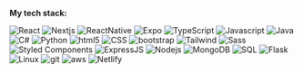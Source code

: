 **My tech stack:**
<p>
  <img alt="React" src="https://img.shields.io/badge/React-%2320232a.svg?logo=react&logoColor=%2361DAFB" />
  <img alt="Nextjs" src="https://img.shields.io/badge/Next.js-black?logo=next.js&logoColor=white" />
  <img alt="ReactNative" src="https://img.shields.io/badge/React_Native-%2320232a.svg?logo=react&logoColor=%2361DAFB" />
  <img alt="Expo" src="https://img.shields.io/badge/Expo-000020?logo=expo&logoColor=fff" />
  <img alt="TypeScript" src="https://img.shields.io/badge/-TypeScript-007ACC?style=flat-square&logo=typescript&logoColor=white" />
  <img alt="Javascript" src="https://img.shields.io/badge/JavaScript-F7DF1E?logo=javascript&logoColor=000" />
  <img alt="Java" src="https://img.shields.io/badge/Java-ED8B00?style=flat-square&logo=openjdk&logoColor=white"/>
  <img alt="C#" src="https://custom-icon-badges.demolab.com/badge/C%23-%23239120.svg?logo=cshrp&logoColor=white"/>
  <img alt="Python" src="https://img.shields.io/badge/Python-3776AB?style=flat-square&logo=python&logoColor=white"/>
  <img alt="html5" src="https://img.shields.io/badge/-HTML5-E34F26?style=flat-square&logo=html5&logoColor=white" />
  <img alt="CSS" src="https://img.shields.io/badge/CSS3-1572B6?style=flat-square&logo=css3&logoColor=white"/>
  <img alt="bootstrap" src="https://img.shields.io/badge/Bootstrap-563D7C?style=flat-square&logo=bootstrap&logoColor=white" />
  <img alt='Tailwind' src='https://img.shields.io/badge/Tailwind_CSS-38B2AC?style=flat-square&logo=tailwind-css&logoColor=white' />
  <img alt='Sass' src='https://img.shields.io/badge/Sass-CC6699?style=flat-square&logo=sass&logoColor=white' />
  <img alt="Styled Components" src="https://img.shields.io/badge/-Styled_Components-db7092?style=flat-square&logo=styled-components&logoColor=white" />
  <img alt="ExpressJS" src="https://img.shields.io/badge/Express.js-%23404d59.svg?logo=express&logoColor=%2361DAFB"/>
  <img alt="Nodejs" src="https://img.shields.io/badge/-Nodejs-43853d?style=flat-square&logo=Node.js&logoColor=white" />
  <img alt="MongoDB" src="https://img.shields.io/badge/-MongoDB-13aa52?style=flat-square&logo=mongodb&logoColor=white" />
  <img alt="SQL" src="https://img.shields.io/badge/MySQL-4479A1?logo=mysql&logoColor=fff" />
  <img alt='Flask' src='https://img.shields.io/badge/Flask-000000?style=flat-square&logo=flask&logoColor=white' />
  <img alt='Linux' src='https://img.shields.io/badge/Linux-FCC624?style=flat-square&logo=linux&logoColor=black' />
  <img alt="git" src="https://img.shields.io/badge/-Git-F05032?style=flat-square&logo=git&logoColor=white" />
  <img alt="aws" src="https://img.shields.io/badge/AWS-%23FF9900.svg?logo=amazon-web-services&logoColor=white" />
  <img alt='Netlify' src='https://img.shields.io/badge/Netlify-00C7B7?style=flat-square&logo=netlify&logoColor=white' />
</p>
